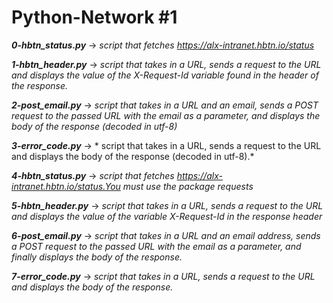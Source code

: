 # Python-Network #1

***0-hbtn_status.py*** -> *script that fetches https://alx-intranet.hbtn.io/status*

***1-hbtn_header.py*** -> *script that takes in a URL, sends a request to the URL and displays the value of the X-Request-Id variable found in the header of the response.*

***2-post_email.py*** -> *script that takes in a URL and an email, sends a POST request to the passed URL with the email as a parameter, and displays the body of the response (decoded in utf-8)*

***3-error_code.py*** -> * script that takes in a URL, sends a request to the URL and displays the body of the response (decoded in utf-8).*

***4-hbtn_status.py*** -> *script that fetches https://alx-intranet.hbtn.io/status.You must use the package requests*

***5-hbtn_header.py*** -> *script that takes in a URL, sends a request to the URL and displays the value of the variable X-Request-Id in the response header*

***6-post_email.py*** -> *script that takes in a URL and an email address, sends a POST request to the passed URL with the email as a parameter, and finally displays the body of the response.*

***7-error_code.py*** -> *script that takes in a URL, sends a request to the URL and displays the body of the response.*
